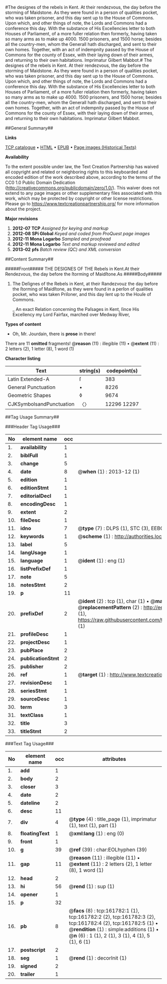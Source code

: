 #The designes of the rebels in Kent. At their rendezvous, the day before the storming of Maidstone. As they were found in a person of qualities pocket, who was taken prisoner, and this day sent up to the House of Commons. Upon which, and other things of note, the Lords and Commons had a conference this day. With the substance of His Excellencies letter to both Houses of Parliament, of a more fuller relation then formerly, having taken so many arms as to make up 4000. 1500 prisoners, and 1500 horse; besides all the country-men, whom the Generall hath discharged, and sent to their own homes. Together, with an act of indempnity passed by the House of Commons for the county of Essex, with their laying down of their armes, and returning to their own habitations. Imprimatur Gilbert Mabbot.#
The designes of the rebels in Kent. At their rendezvous, the day before the storming of Maidstone. As they were found in a person of qualities pocket, who was taken prisoner, and this day sent up to the House of Commons. Upon which, and other things of note, the Lords and Commons had a conference this day. With the substance of His Excellencies letter to both Houses of Parliament, of a more fuller relation then formerly, having taken so many arms as to make up 4000. 1500 prisoners, and 1500 horse; besides all the country-men, whom the Generall hath discharged, and sent to their own homes. Together, with an act of indempnity passed by the House of Commons for the county of Essex, with their laying down of their armes, and returning to their own habitations. Imprimatur Gilbert Mabbot.

##General Summary##

**Links**

[TCP catalogue](http://www.ota.ox.ac.uk/tcp/)  • 
[HTML](http://tei.it.ox.ac.uk/tcp/Texts-HTML/free/A81/A81365.html)  • 
[EPUB](http://tei.it.ox.ac.uk/tcp/Texts-EPUB/free/A81/A81365.epub) • 
[Page images (Historical Texts)](https://historicaltexts.jisc.ac.uk/eebo-99864297e)

**Availability**

To the extent possible under law, the Text Creation Partnership has waived all copyright and related or neighboring rights to this keyboarded and encoded edition of the work described above, according to the terms of the CC0 1.0 Public Domain Dedication (http://creativecommons.org/publicdomain/zero/1.0/). This waiver does not extend to any page images or other supplementary files associated with this work, which may be protected by copyright or other license restrictions. Please go to https://www.textcreationpartnership.org/ for more information about the project.

**Major revisions**

1. __2012-07__ __TCP__ *Assigned for keying and markup*
1. __2012-08__ __SPi Global__ *Keyed and coded from ProQuest page images*
1. __2012-11__ __Mona Logarbo__ *Sampled and proofread*
1. __2012-11__ __Mona Logarbo__ *Text and markup reviewed and edited*
1. __2013-02__ __pfs__ *Batch review (QC) and XML conversion*

##Content Summary##

#####Front#####
THE DESIGNES OF THE Rebels in Kent.At their Rendezvous, the day before the ſtorming of Maidſtone.As 
#####Body#####

1. The Deſignes of the Rebels in Kent, at their Randezvouz the day before the ſtorming of Maidſtone, as they were found in a perſon of qualities pocket, who was taken Priſoner, and this day ſent up to the Houſe of Commons.

    _ An exact Relation concerning the Paſsages in Kent, ſince His Excellency my Lord Fairfax, marched over Medway River,

**Types of content**

  * Oh, Mr. Jourdain, there is **prose** in there!

There are 11 **omitted** fragments! 
 @__reason__ (11) : illegible (11)  •  @__extent__ (11) : 2 letters (2), 1 letter (8), 1 word (1)

**Character listing**


|Text|string(s)|codepoint(s)|
|---|---|---|
|Latin Extended-A|ſ|383|
|General Punctuation|•|8226|
|Geometric Shapes|◊|9674|
|CJKSymbolsandPunctuation|〈〉|12296 12297|

##Tag Usage Summary##

###Header Tag Usage###

|No|element name|occ|attributes|
|---|---|---|---|
|1.|__availability__|1||
|2.|__biblFull__|1||
|3.|__change__|5||
|4.|__date__|8| @__when__ (1) : 2013-12 (1)|
|5.|__edition__|1||
|6.|__editionStmt__|1||
|7.|__editorialDecl__|1||
|8.|__encodingDesc__|1||
|9.|__extent__|2||
|10.|__fileDesc__|1||
|11.|__idno__|7| @__type__ (7) : DLPS (1), STC (3), EEBO-CITATION (1), PROQUEST (1), VID (1)|
|12.|__keywords__|1| @__scheme__ (1) : http://authorities.loc.gov/ (1)|
|13.|__label__|5||
|14.|__langUsage__|1||
|15.|__language__|1| @__ident__ (1) : eng (1)|
|16.|__listPrefixDef__|1||
|17.|__note__|5||
|18.|__notesStmt__|2||
|19.|__p__|11||
|20.|__prefixDef__|2| @__ident__ (2) : tcp (1), char (1)  •  @__matchPattern__ (2) : ([0-9\-]+):([0-9IVX]+) (1), (.+) (1)  •  @__replacementPattern__ (2) : http://eebo.chadwyck.com/downloadtiff?vid=$1&page=$2 (1), https://raw.githubusercontent.com/textcreationpartnership/Texts/master/tcpchars.xml#$1 (1)|
|21.|__profileDesc__|1||
|22.|__projectDesc__|1||
|23.|__pubPlace__|2||
|24.|__publicationStmt__|2||
|25.|__publisher__|2||
|26.|__ref__|1| @__target__ (1) : http://www.textcreationpartnership.org/docs/. (1)|
|27.|__revisionDesc__|1||
|28.|__seriesStmt__|1||
|29.|__sourceDesc__|1||
|30.|__term__|3||
|31.|__textClass__|1||
|32.|__title__|3||
|33.|__titleStmt__|2||


###Text Tag Usage###

|No|element name|occ|attributes|
|---|---|---|---|
|1.|__add__|1||
|2.|__body__|2||
|3.|__closer__|3||
|4.|__date__|2||
|5.|__dateline__|2||
|6.|__desc__|11||
|7.|__div__|4| @__type__ (4) : title_page (1), imprimatur (1), text (1), part (1)|
|8.|__floatingText__|1| @__xml:lang__ (1) : eng (0)|
|9.|__front__|1||
|10.|__g__|39| @__ref__ (39) : char:EOLhyphen (39)|
|11.|__gap__|11| @__reason__ (11) : illegible (11)  •  @__extent__ (11) : 2 letters (2), 1 letter (8), 1 word (1)|
|12.|__head__|2||
|13.|__hi__|56| @__rend__ (1) : sup (1)|
|14.|__opener__|1||
|15.|__p__|32||
|16.|__pb__|8| @__facs__ (8) : tcp:161782:1 (1), tcp:161782:2 (2), tcp:161782:3 (2), tcp:161782:4 (2), tcp:161782:5 (1)  •  @__rendition__ (1) : simple:additions (1)  •  @__n__ (6) : 1 (1), 2 (1), 3 (1), 4 (1), 5 (1), 6 (1)|
|17.|__postscript__|2||
|18.|__seg__|1| @__rend__ (1) : decorInit (1)|
|19.|__signed__|2||
|20.|__trailer__|1||
